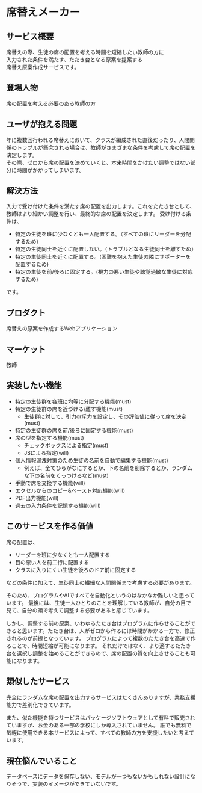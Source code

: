 # 席替えメーカー

## サービス概要
席替えの際、生徒の席の配置を考える時間を短縮したい教師の方に  
入力された条件を満たす、たたき台となる原案を提案する  
席替え原案作成サービスです。

## 登場人物
席の配置を考える必要のある教師の方

## ユーザが抱える問題
年に複数回行われる席替えにおいて、クラスが編成された直後だったり、人間関係のトラブルが懸念される場合は、教師がさまざまな条件を考慮して席の配置を決定します。  
その際、ゼロから席の配置を決めていくと、本来時間をかけたい調整ではない部分に時間がかかってしまいます。

## 解決方法
入力で受け付けた条件を満たす席の配置を出力します。これをたたき台として、教師はより細かい調整を行い、最終的な席の配置を決定します。
受け付ける条件は、
- 特定の生徒を班に少なくとも一人配置する。（すべての班にリーダーを分配するため）
- 特定の生徒同士を近くに配置しない。（トラブルとなる生徒同士を離すため）
- 特定の生徒同士を近くに配置する。(困難を抱えた生徒の隣にサポーターを配置するため)
- 特定の生徒を前/後ろに固定する。(視力の悪い生徒や聴覚過敏な生徒に対応するため)  

です。

## プロダクト
席替えの原案を作成するWebアプリケーション

## マーケット
教師

## 実装したい機能
- 特定の生徒群を各班に均等に分配する機能(must)
- 特定の生徒群の席を近づける/離す機能(must)
  - 生徒群に対して、引力or斥力を設定し、その評価値に従って席を決定(must)
- 特定の生徒群の席を前/後ろに固定する機能(must)
- 席の型を指定する機能(must)
  - チェックボックスによる指定(must)
  - JSによる指定(will)
- 個人情報漏洩対策のため生徒の名前を自動で編集する機能(must)
  - 例えば、全てひらがなにするとか、下の名前を削除するとか、ランダムな下の名前をくっつけるなど(must)
- 手動で席を交換する機能(will)
- エクセルからのコピー&ペースト対応機能(will)
- PDF出力機能(will)
- 過去の入力条件を記憶する機能(will)

## このサービスを作る価値
席の配置は、
- リーダーを班に少なくとも一人配置する
- 目の悪い人を前二行に配置する
- クラスに入りにくい生徒を後ろのドア前に固定する  

などの条件に加えて、生徒同士の繊細な人間関係まで考慮する必要があります。  

そのため、プログラムやAIですべてを自動化というのはなかなか難しいと思っています。
最後には、生徒一人ひとりのことを理解している教師が、自分の目で見て、自分の頭で考えて調整する必要があると感じています。  

しかし、調整する前の原案、いわゆるたたき台はプログラムに作らせることができると思います。たたき台は、人がゼロから作るには時間がかかる一方で、修正されるのが前提となっています。
プログラムによって複数のたたき台を高速で作ることで、時間短縮が可能になります。
それだけではなく、より適するたたき台を選択し調整を始めることができるので、席の配置の質を向上させることも可能になります。

## 類似したサービス
完全にランダムな席の配置を出力するサービスはたくさんありますが、業務支援能力で差別化できています。  

また、似た機能を持つサービスはパッケージソフトウェアとして有料で販売されていますが、お金のある一部の学校にしか導入されていません。
誰でも無料で気軽に使用できる本サービスによって、すべての教師の方を支援したいと考えています。

## 現在悩んでいること
データベースにデータを保存しない、モデルが一つもないかもしれない設計になりそうで、実装のイメージができていないです。
